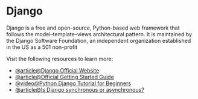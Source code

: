 # Django

Django is a free and open-source, Python-based web framework that follows the model–template–views architectural pattern. It is maintained by the Django Software Foundation, an independent organization established in the US as a 501 non-profit

Visit the following resources to learn more:

- [@article@Django Official Website](https://www.djangoproject.com/)
- [@article@Official Getting Started Guide](https://www.djangoproject.com/start/)
- [@video@Python Django Tutorial for Beginners](https://www.youtube.com/watch?v=rHux0gMZ3Eg)
- [@article@Is Django synchronous or asynchronous?](https://stackoverflow.com/questions/58548089/django-is-synchronous-or-asynchronous)
